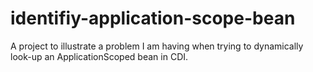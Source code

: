 identifiy-application-scope-bean
================================
A project to illustrate a problem I am having when trying to dynamically look-up an ApplicationScoped bean in CDI.

